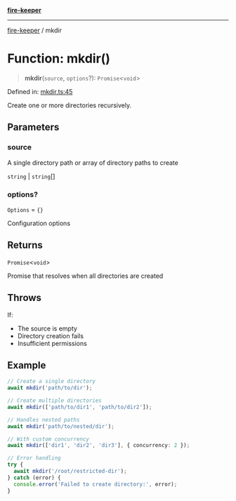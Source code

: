 [**fire-keeper**](../README.md)

***

[fire-keeper](../README.md) / mkdir

# Function: mkdir()

> **mkdir**(`source`, `options`?): `Promise`\<`void`\>

Defined in: [mkdir.ts:45](https://github.com/phonowell/fire-keeper/blob/862cc844119f7a539be35ffaeee5bfb3fdb4b3cd/src/mkdir.ts#L45)

Create one or more directories recursively.

## Parameters

### source

A single directory path or array of directory paths to create

`string` | `string`[]

### options?

`Options` = `{}`

Configuration options

## Returns

`Promise`\<`void`\>

Promise that resolves when all directories are created

## Throws

If:
  - The source is empty
  - Directory creation fails
  - Insufficient permissions

## Example

```typescript
// Create a single directory
await mkdir('path/to/dir');

// Create multiple directories
await mkdir(['path/to/dir1', 'path/to/dir2']);

// Handles nested paths
await mkdir('path/to/nested/dir');

// With custom concurrency
await mkdir(['dir1', 'dir2', 'dir3'], { concurrency: 2 });

// Error handling
try {
  await mkdir('/root/restricted-dir');
} catch (error) {
  console.error('Failed to create directory:', error);
}
```
